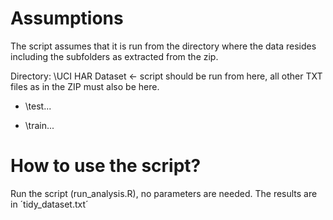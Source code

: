 # Assumptions
The script assumes that it is run from the directory where the data resides including the subfolders as extracted from the zip.

Directory: 
\\UCI HAR Dataset <- script should be run from here, all other TXT files as in the ZIP must also be here.

*  \\test\...
  
*  \\train\...

# How to use the script?
Run the script (run_analysis.R), no parameters are needed. The results are in ´tidy_dataset.txt´
  

